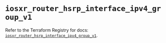 # `iosxr_router_hsrp_interface_ipv4_group_v1`

Refer to the Terraform Registry for docs: [`iosxr_router_hsrp_interface_ipv4_group_v1`](https://registry.terraform.io/providers/ciscodevnet/iosxr/0.6.0/docs/resources/router_hsrp_interface_ipv4_group_v1).
